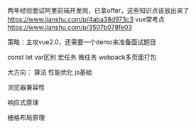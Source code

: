 两年经验面试阿里前端开发岗，已拿offer，这些知识点该放出来了 https://www.jianshu.com/p/4aba38d973c3
vue常考点 https://www.jianshu.com/p/3507b078fe03

策略：主攻vue2.0，还需要一个demo来准备面试题目

const let var区别
宏任务 微任务
webpack多页面打包


大方向：
算法
性能优化
js基础

浏览器兼容性

响应式原理

栅格布局原理
